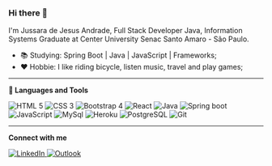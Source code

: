 ### Hi there 👋
I'm Jussara de Jesus Andrade, Full Stack Developer Java, Information Systems Graduate at Center University Senac Santo Amaro - São Paulo.

* 📚 Studying: Spring Boot | Java | JavaScript | Frameworks;
* ❤ Hobbie: I like riding bicycle, listen music, travel and play games; 

<hr>

<div>
<p><b>🚀 Languages and Tools</b></p>
<a>
<img src="https://img.shields.io/badge/HTML5-E34F26?style=for-the-badge&logo=html5&logoColor=white" title="HTML 5" style="max-width:100%;">
</a>
<a>
<img src="https://img.shields.io/badge/CSS3-1572B6?style=for-the-badge&logo=css3&logoColor=white" title="CSS 3" style="max-width:100%;">
</a>
<a>
<img src="https://img.shields.io/badge/Bootstrap-563D7C?style=for-the-badge&logo=bootstrap&logoColor=white" title="Bootstrap 4" style="max-width:100%;">
</a>
<a>
  <img src="https://img.shields.io/badge/React-20232A?style=for-the-badge&logo=react&logoColor=61DAFB" title="React" style="max-width:100%;">
</a>
<a>
<img src="https://img.shields.io/badge/Java-ED8B00?style=for-the-badge&logo=java&logoColor=white" title="Java" style="max-width:100%;">
</a>
<a>
<img src="https://img.shields.io/badge/Spring-6DB33F?style=for-the-badge&logo=spring&logoColor=white" title="Spring boot" style="max-width:100%;">
</a>
 <a>
<img src="https://img.shields.io/badge/JavaScript-323330?style=for-the-badge&logo=javascript&logoColor=F7DF1E" title="JavaScript" style="max-width:100%;">
</a>
 <a>
  <img src="https://img.shields.io/badge/MySQL-00000F?style=for-the-badge&logo=mysql&logoColor=white" title="MySql" style="max-width:100%;">
</a>
<a>
  <img src="https://img.shields.io/badge/Heroku-430098?style=for-the-badge&logo=heroku&logoColor=white" title="Heroku" style="max-width:100%;">
</a>
 <a>
  <img src="https://img.shields.io/badge/PostgreSQL-316192?style=for-the-badge&logo=postgresql&logoColor=white" title="PostgreSQL" style="max-width:100%;">
</a>
 <a>
  <img src="https://img.shields.io/badge/Git-100000?style=for-the-badge&logo=git&logoColor=white" title="Git" style="max-width:100%;">
</a>
</div>


<hr>

<div>
<p><b>Connect with me</b></p>
<a href="www.linkedin.com/in/jussara-andrade" rel="nofollow" target="_blank">
  <img src="https://img.shields.io/badge/LinkedIn-0077B5?style=for-the-badge&logo=linkedin&logoColor=white" title="LinkedIn" style="max-width:100%;">
</a>
<a href="mailto:jussara.jandrade1993@outlook.com" rel="nofollow">
  <img src="https://img.shields.io/badge/Microsoft_Outlook-0078D4?style=for-the-badge&logo=microsoft-outlook&logoColor=white" title="Outlook" style="max-width:100%;">
</a>
</div>












